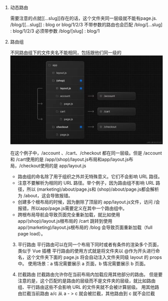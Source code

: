 1. 动态路由

    需要注意的点就[[...slug]]存在的话，这个文件夹同一层级就不能有page.js.
    /blog/[[...slug]]   :   blog or  blog/1/2/3 不带参数的路由也会匹配
    /blog/[...slug]     :   blog/1/2/3          必须带参数
    /blog/[slug]        :   blog/1

2. 路由组

    不同路由组下的文件夹名不能相同，包括跟他们同一级的
    ![Alt text](image-2.png)

    在这个例子中，/account 、/cart、/checkout 都在同一层级。但是 /account和 /cart使用的是 /app/(shop)/layout.js布局和app/layout.js布局，/checkout使用的是 app/layout.js

    - 路由组的命名除了用于组织之外并无特殊意义。它们不会影响 URL 路径。
    - 注意不要解析为相同的 URL 路径。举个例子，因为路由组不影响 URL 路径，所以 (marketing)/about/page.js和 (shop)/about/page.js都会解析为 /about，这会导致报错。
    - 创建多个根布局的时候，因为删除了顶层的 app/layout.js文件，访问 /会报错，所以app/page.js需要定义在其中一个路由组中。
    - 跨根布局导航会导致页面完全重新加载，就比如使用 app/(shop)/layout.js根布局的 /cart 跳转到使用 app/(marketing)/layout.js根布局的 /blog 会导致页面重新加载（full page load）。

    3. 平行路由
    平行路由可以在同一个布局下同时或者有条件的渲染多个页面，类似于 Vue 插槽
    平行路由的使用方式就是将文件夹以 @作为开头进行命名，这个文件夹下面的 page.js 将会自动注入文件夹同级 layout 的 props 中。
    使用场景：a 情况需要展示 a 页面，b 情况需要展示 b 页面。

    4. 拦截路由
    拦截路由允许你在当前布局内加载应用其他部分的路由。
    但是要注意的是，这个匹配的是路由的层级而不是文件夹的层级，就比如路由组、平行路由这些不会影响 URL 的文件夹就不会被计算层级。
    用其他路由拦截当前路由 a/c  从 a - > c 就会被拦截，其他路由到 c 就不会拦截